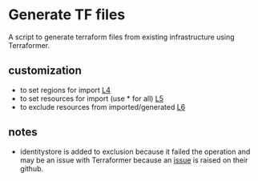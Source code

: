 # Generate TF files 
A script to generate terraform files from existing infrastructure using Terraformer. 

## customization
- to set regions for import [L4](generate.sh#L4)
- to set resources for import (use * for all) [L5](generate.sh#L5)
- to exclude resources from imported/generated [L6](generate.sh#L6)

## notes
- identitystore is added to exclusion because it failed the operation and may be an issue with Terraformer because an [issue](https://github.com/GoogleCloudPlatform/terraformer/issues/1832) is raised on their github.
